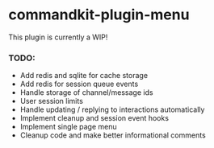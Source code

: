 # commandkit-plugin-menu

This plugin is currently a WIP!

### TODO:
- Add redis and sqlite for cache storage
- Add redis for session queue events
- Handle storage of channel/message ids
- User session limits
- Handle updating / replying to interactions automatically
- Implement cleanup and session event hooks
- Implement single page menu
- Cleanup code and make better informational comments
